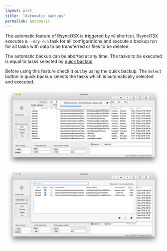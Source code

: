 ```yaml
---
layout: post
title:  "Automatic backups"
permalink: Automatic
---
```

The automatic feature of RsyncOSX is triggered by `⌘B` shortcut. RsyncOSX executes a `--dry-run` task for all configurations and execute a backup run for all tasks with data to be transferred or files to be deleted.

The automatic backup can be aborted at any time. The tasks to be executed is equal to tasks selected by [quick backup](/Quickbackup).

Before using this feature check it out by using the quick backup. The `Select` button in quick backup selects the tasks which is automatically selected and executed.

![ssh](/images/RsyncOSX/master/automatic/automatic1.png)
![ssh](/images/RsyncOSX/master/automatic/automatic2.png)
